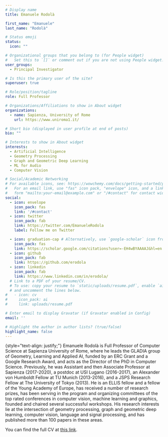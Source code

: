 ```yaml
---
# Display name
title: Emanuele Rodolà

first_name: "Emanuele"
last_name: "Rodolà"

# Status emoji
status:
  icon: ""

# Organizational groups that you belong to (for People widget)
#   Set this to `[]` or comment out if you are not using People widget.
user_groups:
  - Principal Investigator

# Is this the primary user of the site?
superuser: true

# Role/position/tagline
role: Full Professor

# Organizations/Affiliations to show in About widget
organizations:
  - name: Sapienza, University of Rome
    url: https://www.uniroma1.it/

# Short bio (displayed in user profile at end of posts)
bio: ""

# Interests to show in About widget
interests:
  - Artificial Intelligence
  - Geometry Processing
  - Graph and Geometric Deep Learning
  - ML for Audio
  - Computer Vision

# Social/Academic Networking
# For available icons, see: https://wowchemy.com/docs/getting-started/page-builder/#icons
#   For an email link, use "fas" icon pack, "envelope" icon, and a link in the
#   form "mailto:your-email@example.com" or "/#contact" for contact widget.
social:
  - icon: envelope
    icon_pack: fas
    link: '/#contact'
  - icon: twitter
    icon_pack: fab
    link: https://twitter.com/EmanueleRodola
    label: Follow me on Twitter

  - icon: graduation-cap # Alternatively, use `google-scholar` icon from `ai` icon pack
    icon_pack: fas
    link: https://scholar.google.com/citations?user=-EH4wBYAAAAJ&hl=en
  - icon: github
    icon_pack: fab
    link: https://github.com/erodola
  - icon: linkedin
    icon_pack: fab
    link: https://www.linkedin.com/in/erodola/
  # Link to a PDF of your resume/CV.
  # To use: copy your resume to `static/uploads/resume.pdf`, enable `ai` icons in `params.yaml`,
  # and uncomment the lines below.
#   - icon: cv
#     icon_pack: ai
#     link: uploads/resume.pdf

# Enter email to display Gravatar (if Gravatar enabled in Config)
email: ''

# Highlight the author in author lists? (true/false)
highlight_name: false
---
```

{style="text-align: justify;"}
Emanuele Rodolà is Full Professor of Computer Science at Sapienza University of Rome, where he leads the GLADIA group of Geometry, Learning and Applied AI, funded by an ERC Grant and a Google Research Award, and acts as the Director of the PhD in Computer Science. Previously, he was Assistant and then Associate Professor at Sapienza (2017-2020), a postdoc at USI Lugano (2016-2017), an Alexander von Humboldt Fellow at TU Munich (2013-2016), and a JSPS Research Fellow at The University of Tokyo (2013). He is an ELLIS fellow and a fellow of the Young Academy of Europe, has received a number of research prizes, has been serving in the program and organizing committees of the top rated conferences in computer vision, machine learning and graphics, founded and chaired several successful workshops. His research interests lie at the intersection of geometry processing, graph and geometric deep learning, computer vision, language and signal processing, and has published more than 100 papers in these areas. 

You can find the full CV at [this link](https://drive.google.com/file/d/1tSqWbWJ9VmK1z692EdsBiYMEq9ZeRsAB/view?usp=sharing).
